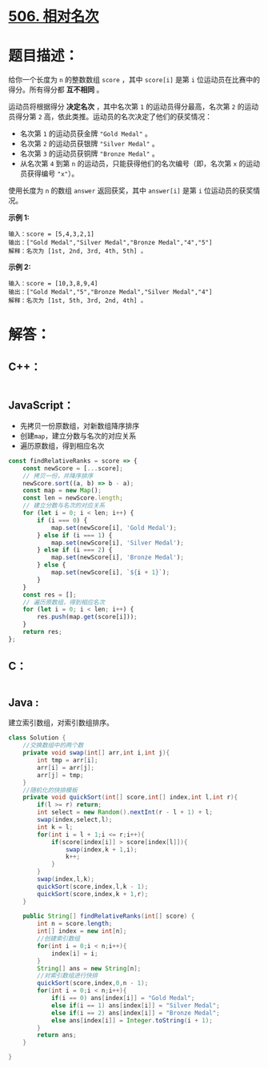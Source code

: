 # [506. 相对名次](https://leetcode-cn.com/problems/relative-ranks/)

# 题目描述：

给你一个长度为 `n` 的整数数组 `score` ，其中 `score[i]` 是第 `i` 位运动员在比赛中的得分。所有得分都 **互不相同** 。

运动员将根据得分 **决定名次** ，其中名次第 `1` 的运动员得分最高，名次第 `2` 的运动员得分第 `2` 高，依此类推。运动员的名次决定了他们的获奖情况：

- 名次第 `1` 的运动员获金牌 `"Gold Medal"` 。
- 名次第 `2` 的运动员获银牌 `"Silver Medal"` 。
- 名次第 `3` 的运动员获铜牌 `"Bronze Medal"` 。
- 从名次第 `4` 到第 `n` 的运动员，只能获得他们的名次编号（即，名次第 `x` 的运动员获得编号 `"x"`）。

使用长度为 `n` 的数组 `answer` 返回获奖，其中 `answer[i]` 是第 `i` 位运动员的获奖情况。



**示例 1:**

```
输入：score = [5,4,3,2,1]
输出：["Gold Medal","Silver Medal","Bronze Medal","4","5"]
解释：名次为 [1st, 2nd, 3rd, 4th, 5th] 。
```

 **示例 2:**

```
输入：score = [10,3,8,9,4]
输出：["Gold Medal","5","Bronze Medal","Silver Medal","4"]
解释：名次为 [1st, 5th, 3rd, 2nd, 4th] 。
```



# 解答：

## C++：

```cpp

```

## JavaScript：

- 先拷贝一份原数组，对新数组降序排序
- 创建`map`，建立分数与名次的对应关系
- 遍历原数组，得到相应名次

```javascript
const findRelativeRanks = score => {
    const newScore = [...score];
    // 拷贝一份，并降序排序
    newScore.sort((a, b) => b - a);
    const map = new Map();
    const len = newScore.length;
    // 建立分数与名次的对应关系
    for (let i = 0; i < len; i++) {
        if (i === 0) {
            map.set(newScore[i], 'Gold Medal');
        } else if (i === 1) {
            map.set(newScore[i], 'Silver Medal');
        } else if (i === 2) {
            map.set(newScore[i], 'Bronze Medal');
        } else {
            map.set(newScore[i], `${i + 1}`);
        }
    }
    const res = [];
    // 遍历原数组，得到相应名次
    for (let i = 0; i < len; i++) {
        res.push(map.get(score[i]));
    }
    return res;
};
```

## C：

```c

```

## Java :
建立索引数组，对索引数组排序。
```java
class Solution {
    //交换数组中的两个数
    private void swap(int[] arr,int i,int j){
        int tmp = arr[i];
        arr[i] = arr[j];
        arr[j] = tmp;
    }
    //随机化的快排模板
    private void quickSort(int[] score,int[] index,int l,int r){
        if(l >= r) return;
        int select = new Random().nextInt(r - l + 1) + l;
        swap(index,select,l);
        int k = l;
        for(int i = l + 1;i <= r;i++){
            if(score[index[i]] > score[index[l]]){
                swap(index,k + 1,i);
                k++;
            }
        }
        swap(index,l,k);
        quickSort(score,index,l,k - 1);
        quickSort(score,index,k + 1,r);
    }
    
    public String[] findRelativeRanks(int[] score) {
        int n = score.length;
        int[] index = new int[n];
        //创建索引数组
        for(int i = 0;i < n;i++){
            index[i] = i;
        }
        String[] ans = new String[n];
        //对索引数组进行快排
        quickSort(score,index,0,n - 1);
        for(int i = 0;i < n;i++){
            if(i == 0) ans[index[i]] = "Gold Medal";
            else if(i == 1) ans[index[i]] = "Silver Medal";
            else if(i == 2) ans[index[i]] = "Bronze Medal";
            else ans[index[i]] = Integer.toString(i + 1);
        }
        return ans;
    }

}
```
